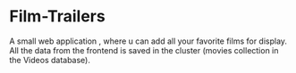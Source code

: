 # Film-Trailers

A small web application , where u can add all your favorite films for display. All the data from the frontend is saved in the cluster (movies collection in the Videos database).
